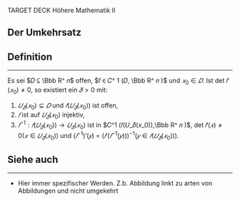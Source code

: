 
TARGET DECK
Höhere Mathematik II

Der Umkehrsatz
--
## Definition
***
Es sei $𝐷 ⊆ \Bbb R^ 𝑛$ offen, $𝑓 ∈ 𝐶^ 1 (𝐷, \Bbb R^ 𝑛 )$ und $𝑥_0 ∈ 𝐷$. Ist $\det 𝑓 ' (𝑥_0) \not=0,$ so existiert ein $𝛿 > 0$ mit: 
1. $𝑈_𝛿(𝑥_0) ⊆ 𝐷$ und $𝑓(𝑈_𝛿(𝑥_0))$ ist offen,
2. $𝑓$ ist auf $𝑈_𝛿(𝑥_0)$ injektiv, 
3. $𝑓^{−1} : 𝑓(𝑈_𝛿(𝑥_0)) → 𝑈_𝛿(𝑥_0)$ ist in $𝐶^1 (𝑓(𝑈_𝛿(𝑥_0)),\Bbb  R^ 𝑛 )$,
	$\det 𝑓 ' (𝑥) \not=0 (𝑥 ∈ 𝑈_𝛿(𝑥_0)$) und
	 $(︁ 𝑓^{−1} )︁' (𝑦)$ = $(︁ 𝑓 ' (︁ 𝑓 ^{−1} (𝑦) )︁)︁^{−1} (𝑦 ∈ 𝑓(𝑈_𝛿(𝑥_0))).$
## Siehe auch
***
* Hier immer spezifischer Werden. Z.b. Abbildung linkt zu arten von Abbildungen und nicht umgekehrt